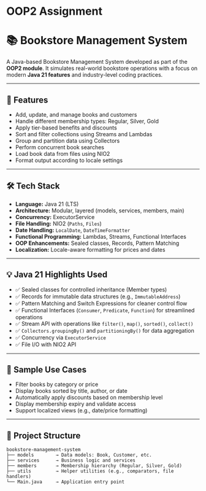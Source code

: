# OOP2 Assignment
# 📚 Bookstore Management System

A Java-based Bookstore Management System developed as part of the **OOP2 module**. It simulates real-world bookstore operations with a focus on modern **Java 21 features** and industry-level coding practices.

---

## 🚀 Features

- Add, update, and manage books and customers  
- Handle different membership types: Regular, Silver, Gold  
- Apply tier-based benefits and discounts  
- Sort and filter collections using Streams and Lambdas  
- Group and partition data using Collectors  
- Perform concurrent book searches  
- Load book data from files using NIO2  
- Format output according to locale settings  

---

## 🛠️ Tech Stack

- **Language:** Java 21 (LTS)  
- **Architecture:** Modular, layered (models, services, members, main)  
- **Concurrency:** ExecutorService  
- **File Handling:** NIO2 (`Paths`, `Files`)  
- **Date Handling:** `LocalDate`, `DateTimeFormatter`  
- **Functional Programming:** Lambdas, Streams, Functional Interfaces  
- **OOP Enhancements:** Sealed classes, Records, Pattern Matching  
- **Localization:** Locale-aware formatting for prices and dates  

---

## 💡 Java 21 Highlights Used

- ✅ Sealed classes for controlled inheritance (Member types)  
- ✅ Records for immutable data structures (e.g., `ImmutableAddress`)  
- ✅ Pattern Matching and Switch Expressions for cleaner control flow  
- ✅ Functional Interfaces (`Consumer`, `Predicate`, `Function`) for streamlined operations  
- ✅ Stream API with operations like `filter()`, `map()`, `sorted()`, `collect()`  
- ✅ `Collectors.groupingBy()` and `partitioningBy()` for data aggregation  
- ✅ Concurrency via `ExecutorService`  
- ✅ File I/O with NIO2 API  

---

## 🧪 Sample Use Cases

- Filter books by category or price  
- Display books sorted by title, author, or date  
- Automatically apply discounts based on membership level  
- Display membership expiry and validate access  
- Support localized views (e.g., date/price formatting)  

---

## 📂 Project Structure

```plaintext
bookstore-management-system
├── models        → Data models: Book, Customer, etc.
├── services      → Business logic and services
├── members       → Membership hierarchy (Regular, Silver, Gold)
├── utils         → Helper utilities (e.g., comparators, file handlers)
└── Main.java     → Application entry point
